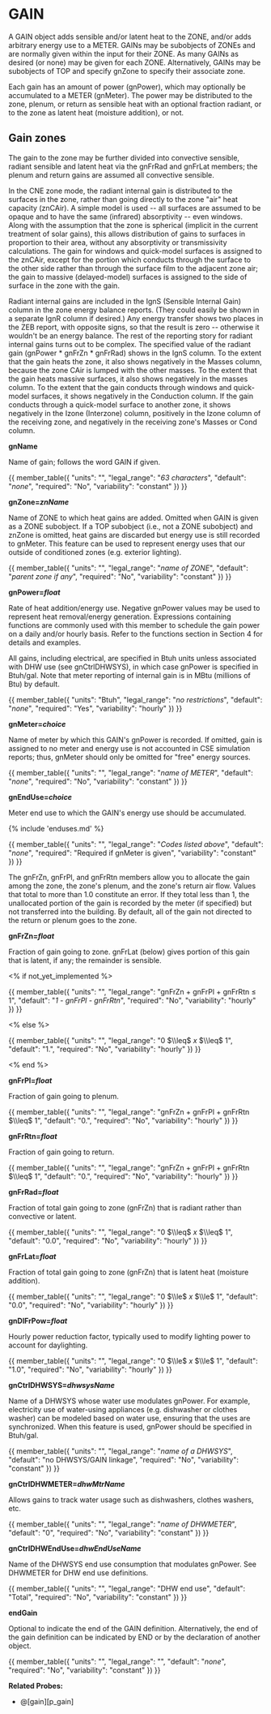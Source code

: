 # GAIN

A GAIN object adds sensible and/or latent heat to the ZONE, and/or adds arbitrary energy use to a METER. GAINs may be subobjects of ZONEs and are normally given within the input for their ZONE.  As many GAINs as desired (or none) may be given for each ZONE.  Alternatively, GAINs may be subobjects of TOP and specify gnZone to specify their associate zone.

Each gain has an amount of power (gnPower), which may optionally be accumulated to a METER (gnMeter). The power may be distributed to the zone, plenum, or return as sensible heat with an optional fraction radiant, or to the zone as latent heat (moisture addition), or not.

## Gain zones

The gain to the zone may be further divided into convective sensible, radiant sensible and latent heat via the gnFrRad and gnFrLat members; the plenum and return gains are assumed all convective sensible.

<!-- ## Gain Modeling in CNE zones -->

In the CNE zone mode, the radiant internal gain is distributed to the surfaces in the zone, rather than going directly to the zone "air" heat capacity (znCAir). A simple model is used -- all surfaces are assumed to be opaque and to have the same (infrared) absorptivity -- even windows. Along with the assumption that the zone is spherical (implicit in the current treatment of solar gains), this allows distribution of gains to surfaces in proportion to their area, without any absorptivity or transmissivity calculations. The gain for windows and quick-model surfaces is assigned to the znCAir, except for the portion which conducts through the surface to the other side rather than through the surface film to the adjacent zone air; the gain to massive (delayed-model) surfaces is assigned to the side of surface in the zone with the gain.

Radiant internal gains are included in the IgnS (Sensible Internal Gain) column in the zone energy balance reports. (They could easily be shown in a separate IgnR column if desired.) Any energy transfer shows two places in the ZEB report, with opposite signs, so that the result is zero -- otherwise it wouldn't be an energy balance. The rest of the reporting story for radiant internal gains turns out to be complex. The specified value of the radiant gain (gnPower \* gnFrZn \* gnFrRad) shows in the IgnS column. To the extent that the gain heats the zone, it also shows negatively in the Masses column, because the zone CAir is lumped with the other masses. To the extent that the gain heats massive surfaces, it also shows negatively in the masses column. To the extent that the gain conducts through windows and quick-model surfaces, it shows negatively in the Conduction column. If the gain conducts through a quick-model surface to another zone, it shows negatively in the Izone (Interzone) column, positively in the Izone column of the receiving zone, and negatively in the receiving zone's Masses or Cond column.


**gnName**

Name of gain; follows the word GAIN if given.

{{
  member_table({
    "units": "",
    "legal_range": "*63 characters*", 
    "default": "*none*",
    "required": "No",
    "variability": "constant" 
  })
}}

**gnZone=*znName***

Name of ZONE to which heat gains are added.  Omitted when GAIN is given as a ZONE subobject.  If a TOP subobject (i.e., not a ZONE subobject) and znZone is omitted, heat gains are discarded but energy use is still recorded to gnMeter.  This feature can be used to represent energy uses that our outside of conditioned zones (e.g. exterior lighting).

{{
  member_table({
    "units": "",
    "legal_range": "*name of ZONE*", 
    "default": "*parent zone if any*",
    "required": "No",
    "variability": "constant" 
  })
}}

**gnPower=*float***

Rate of heat addition/energy use. Negative gnPower values may be used to represent heat removal/energy generation. Expressions containing functions are commonly used with this member to schedule the gain power on a daily and/or hourly basis. Refer to the functions section in Section 4 for details and examples.

All gains, including electrical, are specified in Btuh units unless associated with DHW use (see gnCtrlDHWSYS), in which case gnPower is specified in Btuh/gal.  Note that meter reporting of internal gain is in MBtu (millions of Btu) by default.  

{{
  member_table({
    "units": "Btuh",
    "legal_range": "*no restrictions*", 
    "default": "*none*",
    "required": "Yes",
    "variability": "hourly" 
  })
}}

**gnMeter=*choice***

Name of meter by which this GAIN's gnPower is recorded. If omitted, gain is assigned to no meter and energy use is not accounted in CSE simulation reports; thus, gnMeter should only be omitted for "free" energy sources.

{{
  member_table({
    "units": "",
    "legal_range": "*name of METER*", 
    "default": "*none*",
    "required": "No",
    "variability": "constant" 
  })
}}

**gnEndUse=*choice***

Meter end use to which the GAIN's energy use should be accumulated.

{% include 'enduses.md' %}

{{
  member_table({
    "units": "",
    "legal_range": "*Codes listed above*", 
    "default": "*none*",
    "required": "Required if gnMeter is given",
    "variability": "constant" 
  })
}}

The gnFrZn, gnFrPl, and gnFrRtn members allow you to allocate the gain among the zone, the zone's plenum, and the zone's return air flow. Values that total to more than 1.0 constitute an error. If they total less than 1, the unallocated portion of the gain is recorded by the meter (if specified) but not transferred into the building. By default, all of the gain not directed to the return or plenum goes to the zone.

**gnFrZn=*float***

Fraction of gain going to zone. gnFrLat (below) gives portion of this gain that is latent, if any; the remainder is sensible.

<% if not_yet_implemented %>

{{
  member_table({
    "units": "",
    "legal_range": "gnFrZn + gnFrPl + gnFrRtn $\leq$ 1", 
    "default": "*1 - gnFrPl - gnFrRtn*",
    "required": "No",
    "variability": "hourly" 
  })
}}

<% else %>

{{
  member_table({
    "units": "",
    "legal_range": "0 $\\leq$ *x* $\\leq$ 1", 
    "default": "1.",
    "required": "No",
    "variability": "hourly" 
  })
}}

<% end %>

**gnFrPl=*float***

Fraction of gain going to plenum.

{{
  member_table({
    "units": "",
    "legal_range": "gnFrZn + gnFrPl + gnFrRtn $\\leq$ 1", 
    "default": "0.",
    "required": "No",
    "variability": "hourly" 
  })
}}


**gnFrRtn=*float***

Fraction of gain going to return.

{{
  member_table({
    "units": "",
    "legal_range": "gnFrZn + gnFrPl + gnFrRtn $\\leq$ 1", 
    "default": "0.",
    "required": "No",
    "variability": "hourly" 
  })
}}

**gnFrRad=*float***

Fraction of total gain going to zone (gnFrZn) that is radiant rather than convective or latent.

{{
  member_table({
    "units": "",
    "legal_range": "0 $\\leq$ *x* $\\leq$ 1", 
    "default": "0.0",
    "required": "No",
    "variability": "hourly" 
  })
}}

**gnFrLat=*float***

Fraction of total gain going to zone (gnFrZn) that is latent heat (moisture addition).

{{
  member_table({
    "units": "",
    "legal_range": "0 $\\le$ *x* $\\le$ 1", 
    "default": "0.0",
    "required": "No",
    "variability": "hourly" 
  })
}}

**gnDlFrPow=*float***

Hourly power reduction factor, typically used to modify lighting power to account for
daylighting.

{{
  member_table({
    "units": "",
    "legal_range": "0 $\\le$ *x* $\\le$ 1", 
    "default": "1.0",
    "required": "No",
    "variability": "hourly" 
  })
}}


**gnCtrlDHWSYS=*dhwsysName***

Name of a DHWSYS whose water use modulates gnPower.  For example, electricity use of water-using appliances (e.g. dishwasher or clothes washer) can be modeled based on water use, ensuring that the uses are synchronized.  When this feature is used, gnPower should be specified in Btuh/gal.

{{
  member_table({
    "units": "",
    "legal_range": "*name of a DHWSYS*", 
    "default": "no DHWSYS/GAIN linkage",
    "required": "No",
    "variability": "constant" 
  })
}}

**gnCtrlDHWMETER=*dhwMtrName***

Allows gains to track water usage such as dishwashers, clothes washers, etc.

{{
  member_table({
    "units": "",
    "legal_range": "*name of DHWMETER*", 
    "default": "0",
    "required": "No",
    "variability": "constant" 
  })
}}

**gnCtrlDHWEndUse=*dhwEndUseName***

Name of the DHWSYS end use consumption that modulates gnPower.  See DHWMETER for DHW end use definitions.

{{
  member_table({
    "units": "",
    "legal_range": "DHW end use", 
    "default": "Total",
    "required": "No",
    "variability": "constant" 
  })
}}

**endGain**

Optional to indicate the end of the GAIN definition. Alternatively, the end of the gain definition can be indicated by END or by the declaration of another object.

{{
  member_table({
    "units": "",
    "legal_range": "", 
    "default": "*none*",
    "required": "No",
    "variability": "constant" 
  })
}}

**Related Probes:**

- @[gain][p_gain]

